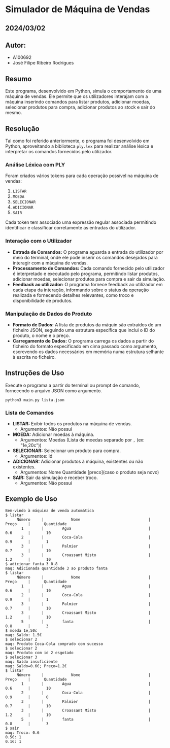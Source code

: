 # Simulador de Máquina de Vendas
## 2024/03/02

## Autor:
- A100692
- José Filipe Ribeiro Rodrigues

## Resumo

Este programa, desenvolvido em Python, simula o comportamento de uma máquina de vendas. Ele permite que os utilizadores interajam com a máquina inserindo comandos para listar produtos, adicionar moedas, selecionar produtos para compra, adicionar produtos ao stock e sair do mesmo.

## Resolução

Tal como foi referido anteriormente, o programa foi desenvolvido em Python, aproveitando a biblioteca `ply.lex` para realizar análise léxica e interpretar os comandos fornecidos pelo utilizador.

### Análise Léxica com PLY

Foram criados vários tokens para cada operação possível na máquina de vendas:

1. `LISTAR`
2. `MOEDA`
3. `SELECIONAR`
3. `ADICIONAR`
4. `SAIR`

Cada token tem associado uma expressão regular associada permitindo identificar e classificar corretamente as entradas do utilizador.

### Interação com o Utilizador

- **Entrada de Comandos:** O programa aguarda a entrada do utilizador por meio do terminal, onde ele pode inserir os comandos desejados para interagir com a máquina de vendas.
- **Processamento de Comandos:** Cada comando fornecido pelo utilizador é interpretado e executado pelo programa, permitindo listar produtos, adicionar moedas, selecionar produtos para compra e sair da simulação.
- **Feedback ao utilizador:** O programa fornece feedback ao utilizador em cada etapa da interação, informando sobre o status da operação realizada e fornecendo detalhes relevantes, como troco e disponibilidade de produtos.

### Manipulação de Dados do Produto

- **Formato de Dados:** A lista de produtos da máquin são extraídos de um ficheiro JSON, seguindo uma estrutura específica que inclui o ID do produto, o nome e o preço.
- **Carregamento de Dados:** O programa carrega os dados a partir do ficheiro do formato especificado em cima passado como argumento, escrevendo os dados necessários em memória numa estrutura selhante à escrita no ficheiro.

## Instruções de Uso


Execute o programa a partir do terminal ou prompt de comando, fornecendo o arquivo JSON como argumento.

```
python3 main.py lista.json
```

### Lista de Comandos

- **LISTAR:** Exibir todos os produtos na máquina de vendas.
  - Argumentos: Não possui
- **MOEDA:** Adicionar moedas à máquina.
  - Argumentos: Moedas (Lista de moedas separado por `,` (ex: "1e,20c"))
- **SELECIONAR:** Selecionar um produto para compra.
  - Argumentos: Id
- **ADICIONAR:** Adicionar produtos à máquina, existentes ou não existentes.
  - Argumentos: Nome Quantidade [preco](caso o produto seja novo)
- **SAIR:** Sair da simulação e receber troco.
  - Argumentos: Não possui

## Exemplo de Uso

```
Bem-vindo à máquina de venda automática
$ listar
     Número     |            Nome                              |       Preço     |      Quantidade
       1        |        Agua                                  |       0.6       |       10
       2        |        Coca-Cola                             |       0.9       |       1
       3        |        Palmier                               |       0.7       |       10
       3        |        Croassant Misto                       |       1.2       |       10
$ adicionar fanta 3 0.8
maq: Adicionada quantidade 3 ao produto fanta
$ listar
     Número     |            Nome                              |       Preço     |      Quantidade
       1        |        Agua                                  |       0.6       |       10
       2        |        Coca-Cola                             |       0.9       |       1
       3        |        Palmier                               |       0.7       |       10
       3        |        Croassant Misto                       |       1.2       |       10
       5        |        fanta                                 |       0.8       |       3
$ moeda 1e,50c
maq: Saldo: 1.5€
$ selecionar 2
maq: Produto Coca-Cola comprado com sucesso
$ selecionar 2
maq: Produto com id 2 esgotado
$ selecionar 3
maq: Saldo insuficiente
maq: Saldo=0.6€; Preço=1.2€
$ listar
     Número     |            Nome                              |       Preço     |      Quantidade
       1        |        Agua                                  |       0.6       |       10
       2        |        Coca-Cola                             |       0.9       |       0
       3        |        Palmier                               |       0.7       |       10
       3        |        Croassant Misto                       |       1.2       |       10
       5        |        fanta                                 |       0.8       |       3
$ sair
maq: Troco: 0.6
0.5€: 1
0.1€: 1
```
